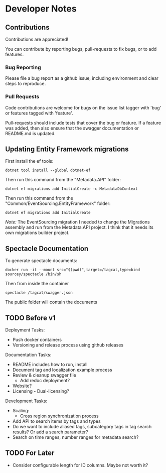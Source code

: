 # Developer Notes

## Contributions

Contributions are appreciated!

You can contribute by reporting bugs, pull-requests to fix bugs, or to add features.

### Bug Reporting

Please file a bug report as a github issue, including environment and clear steps to reproduce.

### Pull Requests

Code contributions are welcome for bugs on the issue list tagger with 'bug' or features tagged with 'feature'.

Pull-requests should include tests that cover the bug or feature.
If a feature was added, then also ensure that the swagger documentation or README.md is updated.

## Updating Entity Framework migrations

First install the ef tools:
```
dotnet tool install --global dotnet-ef
```

Then run this command from the "Metadata.API" folder:
```
dotnet ef migrations add InitialCreate -c MetadataDbContext
```

Then run this command from the "Common/EventSourcing.EntityFramework" folder:
```
dotnet ef migrations add InitialCreate
```

*Note:* The EventSourcing migration I needed to change the Migrations assembly and run from the Metadata.API project.
      I think that it needs its own migrations builder project.


## Spectacle Documentation

To generate spectacle documents:
```
docker run -it --mount src="$(pwd)",target=/tagcat,type=bind sourcey/spectacle /bin/sh
```

Then from inside the container
```
spectacle /tagcat/swagger.json
```

The public folder will contain the documents


## TODO Before v1

Deployment Tasks:
- Push docker containers
- Versioning and release process using github releases

Documentation Tasks:
- README includes how to run, install
- Document tag and localization example process
- Review & cleanup swagger file
  - Add redoc deployment?
- Website?
- Licensing - Dual-licensing?

Development Tasks:
- Scaling:
  - Cross region synchronization process
- Add API to search items by tags and types
- Do we want to include aliased tags, subcategory tags in tag search results? Or add a search parameter?
- Search on time ranges, number ranges for metadata search?


## TODO For Later

- Consider configurable length for ID columns. Maybe not worth it?
